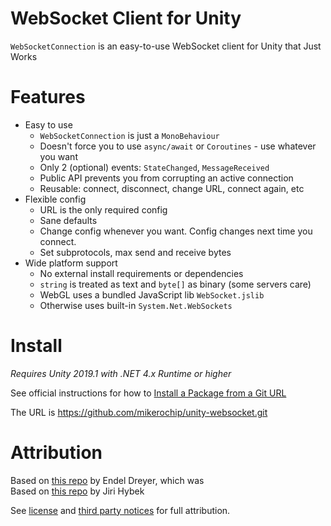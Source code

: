 # WebSocket Client for Unity

`WebSocketConnection` is an easy-to-use WebSocket client for Unity that Just Works

# Features

* Easy to use
   * `WebSocketConnection` is just a `MonoBehaviour`
   * Doesn't force you to use `async/await` or `Coroutines` - use whatever you want
   * Only 2 (optional) events: `StateChanged`, `MessageReceived`
   * Public API prevents you from corrupting an active connection
   * Reusable: connect, disconnect, change URL, connect again, etc
* Flexible config
   * URL is the only required config
   * Sane defaults
   * Change config whenever you want. Config changes next time you connect.
   * Set subprotocols, max send and receive bytes
* Wide platform support
   * No external install requirements or dependencies
   * `string` is treated as text and `byte[]` as binary (some servers care)
   * WebGL uses a bundled JavaScript lib `WebSocket.jslib`
   * Otherwise uses built-in `System.Net.WebSockets`

# Install

*Requires Unity 2019.1 with .NET 4.x Runtime or higher*

See official instructions for how to [Install a Package from a Git URL](https://docs.unity3d.com/Manual/upm-ui-giturl.html)

The URL is https://github.com/mikerochip/unity-websocket.git

# Attribution

Based on [this repo](https://github.com/endel/NativeWebSocket) by Endel Dreyer, which was\
Based on [this repo](https://github.com/jirihybek/unity-websocket-webgl) by Jiri Hybek

See [license](./LICENSE.md) and [third party notices](./THIRD%20PARTY%20NOTICES.md) for full attribution.
